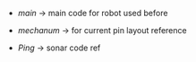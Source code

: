 * _main_ -> main code for robot used before

* _mechanum_ -> for current pin layout reference

* _Ping_ -> sonar code ref

